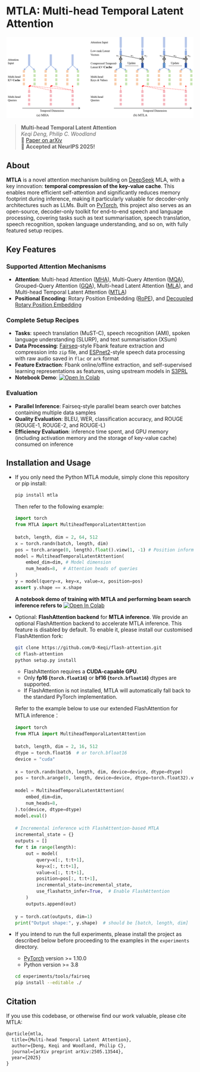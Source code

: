 # MTLA: Multi-head Temporal Latent Attention

![MTLA](assets/mtla.png "Multi-head Temporal Latent Attention")
> **Multi-head Temporal Latent Attention**\
> *Keqi Deng, Philip C. Woodland*  
> 📄 [Paper on arXiv](https://arxiv.org/abs/2505.13544)  
> 🎉 **Accepted at NeurIPS 2025!**  
## About

**MTLA** is a novel attention mechanism building on [DeepSeek](https://github.com/deepseek-ai/DeepSeek-V3) MLA, with a key innovation: **temporal compression of the key-value cache**. This enables more efficient self-attention and significantly reduces memory footprint during inference, making it particularly valuable for decoder-only architectures such as LLMs. Built on [PyTorch](http://pytorch.org/), this project also serves as an open-source, decoder-only toolkit for end-to-end speech and language processing, covering tasks such as text summarisation, speech translation, speech recognition, spoken language understanding, and so on, with fully featured setup recipes.

## Key Features

### Supported Attention Mechanisms
- **Attention**: Multi-head Attention ([MHA](https://arxiv.org/pdf/1706.03762)), Multi-Query Attention ([MQA](https://arxiv.org/pdf/1911.02150)), Grouped-Query Attention ([GQA](https://arxiv.org/pdf/2305.13245)), Multi-head Latent Attention ([MLA](https://arxiv.org/pdf/2405.04434)), and Multi-head Temporal Latent Attention ([MTLA](https://arxiv.org/pdf/2505.13544))
- **Positional Encoding**: Rotary Position Embedding ([RoPE](https://arxiv.org/pdf/2104.09864)), and [Decoupled Rotary Position Embedding](https://arxiv.org/pdf/2405.04434)

### Complete Setup Recipes
- **Tasks**: speech translation (MuST-C), speech recognition (AMI), spoken language understanding (SLURP), and text summarisation (XSum)
- **Data Processing**: [Fairseq](https://github.com/facebookresearch/fairseq)-style Fbank feature extraction and compression into `zip` file, and [ESPnet2](https://github.com/espnet/espnet)-style speech data processing with raw audio saved in `flac` or `ark` format
- **Feature Extraction**: Fbank online/offline extraction, and self-supervised learning representations as features, using upstream models in [S3PRL](https://github.com/s3prl/s3prl)
- **Notebook Demo**: [![Open In Colab](https://colab.research.google.com/assets/colab-badge.svg)](https://colab.research.google.com/github/D-Keqi/mtla/blob/main/assets/MTLA.ipynb)

### Evaluation
- **Parallel Inference**: Fairseq-style parallel beam search over batches containing multiple data samples
- **Quality Evaluation**: BLEU, WER, classification accuracy, and ROUGE (ROUGE-1, ROUGE-2, and ROUGE-L)
- **Efficiency Evaluation**: inference time spent, and GPU memory (including activation memory and the storage of key-value cache) consumed on inference

## Installation and Usage
- If you only need the Python MTLA module, simply clone this repository or pip install:
  ``` bash
  pip install mtla
  ```
  Then refer to the following example:
  ``` python
  import torch
  from MTLA import MultiheadTemporalLatentAttention
  
  batch, length, dim = 2, 64, 512
  x = torch.randn(batch, length, dim)
  pos = torch.arange(0, length).float().view(1, -1) # Position information
  model = MultiheadTemporalLatentAttention(
      embed_dim=dim, # Model dimension
      num_heads=8,  # Attention heads of queries
  )
  y = model(query=x, key=x, value=x, position=pos)
  assert y.shape == x.shape
  ```
  **A notebook demo of training with MTLA and performing beam search inference refers to**
[![Open In Colab](https://colab.research.google.com/assets/colab-badge.svg)](https://colab.research.google.com/github/D-Keqi/mtla/blob/main/assets/MTLA.ipynb)
- Optional: **FlashAttention backend** for **MTLA inference**. We provide an optional FlashAttention backend to accelerate MTLA inference. This feature is disabled by default. To enable it, please install our customised FlashAttention fork:
  ``` bash
  git clone https://github.com/D-Keqi/flash-attention.git
  cd flash-attention
  python setup.py install
  ```
  - FlashAttention requires a **CUDA-capable GPU**.  
  - Only **fp16 (`torch.float16`)** or **bf16 (`torch.bfloat16`)** dtypes are supported.  
  - If FlashAttention is not installed, MTLA will automatically fall back to the standard PyTorch implementation.
  
  Refer to the example below to use our extended FlashAttention for MTLA inference：
  ```python
  import torch
  from MTLA import MultiheadTemporalLatentAttention
  
  batch, length, dim = 2, 16, 512
  dtype = torch.float16  # or torch.bfloat16
  device = "cuda"
  
  x = torch.randn(batch, length, dim, device=device, dtype=dtype)
  pos = torch.arange(0, length, device=device, dtype=torch.float32).view(1, -1)
  
  model = MultiheadTemporalLatentAttention(
      embed_dim=dim,
      num_heads=8,
  ).to(device, dtype=dtype)
  model.eval()
  
  # Incremental inference with FlashAttention-based MTLA
  incremental_state = {}
  outputs = []
  for t in range(length):
      out = model(
          query=x[:, t:t+1],
          key=x[:, t:t+1],
          value=x[:, t:t+1],
          position=pos[:, t:t+1],
          incremental_state=incremental_state,
          use_flashattn_infer=True,  # Enable FlashAttention
      )
      outputs.append(out)
  
  y = torch.cat(outputs, dim=1)
  print("Output shape:", y.shape)  # should be [batch, length, dim]
  ```

- If you intend to run the full experiments, please install the project as described below before proceeding to the examples in the `experiments` directory.
  * [PyTorch](http://pytorch.org/) version >= 1.10.0
  * Python version >= 3.8
  ``` bash
  cd experiments/tools/fairseq
  pip install --editable ./
  ```

## Citation

If you use this codebase, or otherwise find our work valuable, please cite MTLA:
```
@article{mtla,
  title={Multi-head Temporal Latent Attention},
  author={Deng, Keqi and Woodland, Philip C},
  journal={arXiv preprint arXiv:2505.13544},
  year={2025}
}
```
